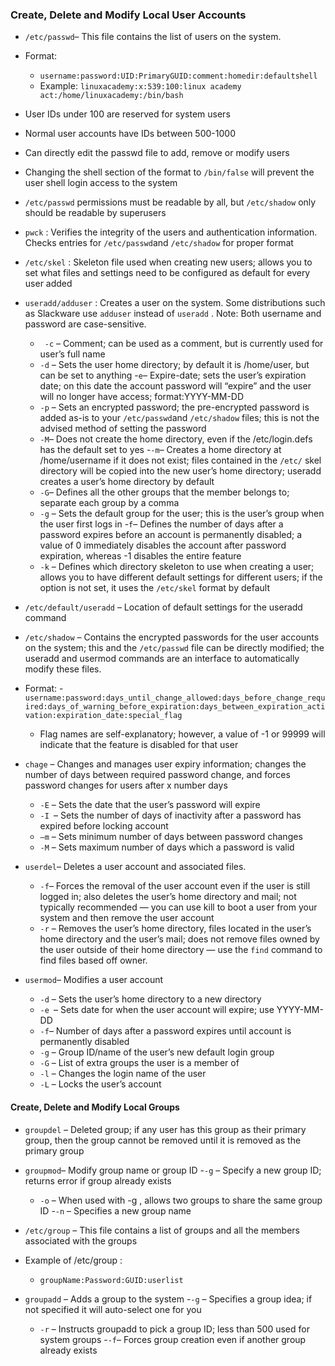 ### Create, Delete and Modify Local User Accounts

- ```/etc/passwd```– This file contains the list of users on the system.
- Format:
  - ```username:password:UID:PrimaryGUID:comment:homedir:defaultshell```
  - Example: ```linuxacademy:x:539:100:linux academy act:/home/linuxacademy:/bin/bash```
- User IDs under 100 are reserved for system users
- Normal user accounts have IDs between 500-1000
- Can directly edit the passwd file to add, remove or modify users
- Changing the shell section of the format to ```/bin/false``` will prevent the user shell login access to the system
- ```/etc/passwd``` permissions must be readable by all, but ```/etc/shadow``` only should be readable by superusers
- ```pwck``` : Verifies the integrity of the users and authentication information. Checks entries for ```/etc/passwd```and ```/etc/shadow``` for proper format
- ```/etc/skel``` :  Skeleton file used when creating new users; allows you to set what files and settings need to be configured as default for every user added
- ```useradd/adduser``` : Creates a user on the system. Some distributions such as Slackware use ```adduser``` instead of ```useradd``` . Note: Both username and password are case-sensitive.
  - ``` -c``` – Comment; can be used as a comment, but is currently used for user’s full name
  - ```-d``` – Sets the user home directory; by default it is /home/user, but can be set to anything
  -```e```– Expire-date; sets the user’s expiration date; on this date the account password will “expire” and the user will no longer have access; format:YYYY-MM-DD
  - ```-p``` – Sets an encrypted password; the pre-encrypted password is added as-is to your ```/etc/passwd```and ```/etc/shadow``` files; this is not the advised method of setting the password
  - ```-M```– Does not create the home directory, even if the /etc/login.defs has the default set to yes
  -```-m```– Creates a home directory at /home/username if it does not exist; files contained in the ```/etc/``` skel directory will be copied into the new user’s home directory; useradd creates a user’s home directory by default
  - ```-G```– Defines all the other groups that the member belongs to; separate each group by a comma
  - ```-g``` – Sets the default group for the user; this is the user’s group when the user first logs in
  -```f```– Defines the number of days after a password expires before an account is permanently disabled; a value of 0 immediately disables the account after password expiration, whereas -1 disables the entire feature
  - ```-k``` – Defines which directory skeleton to use when creating a user; allows you to have different default settings for different users; if the option is not set, it uses the ```/etc/skel``` format by default
- ```/etc/default/useradd``` – Location of default settings for the useradd command
- ```/etc/shadow``` – Contains the encrypted passwords for the user accounts on the system; this and the ```/etc/passwd``` file can be directly modified; the useradd and usermod commands are an interface to automatically modify these files.

- Format:
  -```username:password:days_until_change_allowed:days_before_change_required:days_of_warning_before_expiration:days_between_expiration_activation:expiration_date:special_flag```
  
  - Flag names are self-explanatory; however, a value of -1 or 99999 will indicate that the feature is
disabled for that user

- ```chage``` – Changes and manages user expiry information; changes the number of days between
required password change, and forces password changes for users after x number days
  - ```-E``` – Sets the date that the user’s password will expire
  - ```-I ```– Sets the number of days of inactivity after a password has expired before locking account
  - ```–m``` – Sets minimum number of days between password changes
  - ```-M``` – Sets maximum number of days which a password is valid

- ```userdel```– Deletes a user account and associated files.
  - ```-f```– Forces the removal of the user account even if the user is still logged in; also deletes the user’s home directory and mail; not typically recommended — you can use kill to boot a user
from your system and then remove the user account
  - ```-r``` – Removes the user’s home directory, files located in the user’s home directory and the
user’s mail; does not remove files owned by the user outside of their home directory — use the
```find``` command to find files based off owner.

- ```usermod```– Modifies a user account
  - ```-d``` – Sets the user’s home directory to a new directory
  - ```-e ```– Sets date for when the user account will expire; use YYYY-MM-DD
  - ```-f```– Number of days after a password expires until account is permanently disabled
  - ```-g``` – Group ID/name of the user’s new default login group
  - ```-G``` – List of extra groups the user is a member of
  - ```-l``` – Changes the login name of the user
  - ```-L``` – Locks the user’s account
  
 #### Create, Delete and Modify Local Groups

- ```groupdel``` – Deleted group; if any user has this group as their primary group, then the group cannot be removed until it is removed as the primary group
- ```groupmod```– Modify group name or group ID
  -```-g``` – Specify a new group ID; returns error if group already exists
  - ```-o``` – When used with -g , allows two groups to share the same group ID
  -```-n``` – Specifies a new group name
  
- ```/etc/group``` – This file contains a list of groups and all the members associated with the groups
- Example of /etc/group :
  - ```groupName:Password:GUID:userlist```
- ```groupadd``` – Adds a group to the system
  -```-g``` – Specifies a group idea; if not specified it will auto-select one for you
  - ```-r``` – Instructs groupadd to pick a group ID; less than 500 used for system groups
  -```-f```– Forces group creation even if another group already exists
  
  
